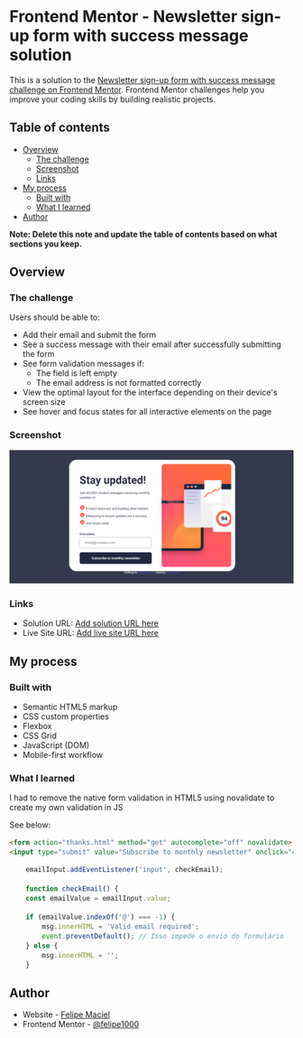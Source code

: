 # Frontend Mentor - Newsletter sign-up form with success message solution

This is a solution to the [Newsletter sign-up form with success message challenge on Frontend Mentor](https://www.frontendmentor.io/challenges/newsletter-signup-form-with-success-message-3FC1AZbNrv). Frontend Mentor challenges help you improve your coding skills by building realistic projects. 

## Table of contents

- [Overview](#overview)
  - [The challenge](#the-challenge)
  - [Screenshot](#screenshot)
  - [Links](#links)
- [My process](#my-process)
  - [Built with](#built-with)
  - [What I learned](#what-i-learned)
- [Author](#author)

**Note: Delete this note and update the table of contents based on what sections you keep.**

## Overview

### The challenge

Users should be able to:

- Add their email and submit the form
- See a success message with their email after successfully submitting the form
- See form validation messages if:
  - The field is left empty
  - The email address is not formatted correctly
- View the optimal layout for the interface depending on their device's screen size
- See hover and focus states for all interactive elements on the page

### Screenshot

![](design/Captura-de-tela.png)


### Links

- Solution URL: [Add solution URL here](https://github.com/felipe1000/newsletter)
- Live Site URL: [Add live site URL here](https://felipe1000.github.io/newsletter/index.html)

## My process

### Built with

- Semantic HTML5 markup
- CSS custom properties
- Flexbox
- CSS Grid
- JavaScript (DOM)
- Mobile-first workflow

### What I learned

I had to remove the native form validation in HTML5 using novalidate to create my own validation in JS

See below:

```html
<form action="thanks.html" method="get" autocomplete="off" novalidate>
<input type="submit" value="Subscribe to monthly newsletter" onclick="checkEmail()" id="submitButton">
```
```js
    emailInput.addEventListener('input', checkEmail);

    function checkEmail() {
    const emailValue = emailInput.value;

    if (emailValue.indexOf('@') === -1) {
        msg.innerHTML = 'Valid email required';
        event.preventDefault(); // Isso impede o envio do formulário
    } else {
        msg.innerHTML = '';
    }
```

## Author

- Website - [Felipe Maciel](https://felipeguedesmaciel.000webhostapp.com/)
- Frontend Mentor - [@felipe1000](https://www.frontendmentor.io/profile/felipe1000)